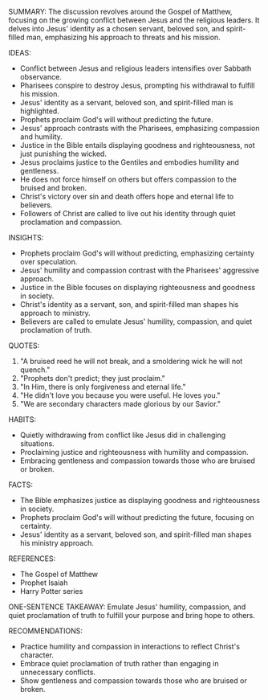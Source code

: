 SUMMARY:
The discussion revolves around the Gospel of Matthew, focusing on the growing conflict between Jesus and the religious leaders. It delves into Jesus' identity as a chosen servant, beloved son, and spirit-filled man, emphasizing his approach to threats and his mission.

IDEAS:
- Conflict between Jesus and religious leaders intensifies over Sabbath observance.
- Pharisees conspire to destroy Jesus, prompting his withdrawal to fulfill his mission.
- Jesus' identity as a servant, beloved son, and spirit-filled man is highlighted.
- Prophets proclaim God's will without predicting the future.
- Jesus' approach contrasts with the Pharisees, emphasizing compassion and humility.
- Justice in the Bible entails displaying goodness and righteousness, not just punishing the wicked.
- Jesus proclaims justice to the Gentiles and embodies humility and gentleness.
- He does not force himself on others but offers compassion to the bruised and broken.
- Christ's victory over sin and death offers hope and eternal life to believers.
- Followers of Christ are called to live out his identity through quiet proclamation and compassion.

INSIGHTS:
- Prophets proclaim God's will without predicting, emphasizing certainty over speculation.
- Jesus' humility and compassion contrast with the Pharisees' aggressive approach.
- Justice in the Bible focuses on displaying righteousness and goodness in society.
- Christ's identity as a servant, son, and spirit-filled man shapes his approach to ministry.
- Believers are called to emulate Jesus' humility, compassion, and quiet proclamation of truth.

QUOTES:
1. "A bruised reed he will not break, and a smoldering wick he will not quench."
2. "Prophets don't predict; they just proclaim."
3. "In Him, there is only forgiveness and eternal life."
4. "He didn't love you because you were useful. He loves you."
5. "We are secondary characters made glorious by our Savior."

HABITS:
- Quietly withdrawing from conflict like Jesus did in challenging situations.
- Proclaiming justice and righteousness with humility and compassion.
- Embracing gentleness and compassion towards those who are bruised or broken.

FACTS:
- The Bible emphasizes justice as displaying goodness and righteousness in society.
- Prophets proclaim God's will without predicting the future, focusing on certainty.
- Jesus' identity as a servant, beloved son, and spirit-filled man shapes his ministry approach.

REFERENCES:
- The Gospel of Matthew
- Prophet Isaiah
- Harry Potter series

ONE-SENTENCE TAKEAWAY:
Emulate Jesus' humility, compassion, and quiet proclamation of truth to fulfill your purpose and bring hope to others.

RECOMMENDATIONS:
- Practice humility and compassion in interactions to reflect Christ's character.
- Embrace quiet proclamation of truth rather than engaging in unnecessary conflicts.
- Show gentleness and compassion towards those who are bruised or broken.